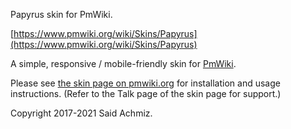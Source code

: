 Papyrus skin for PmWiki.

[https://www.pmwiki.org/wiki/Skins/Papyrus](https://www.pmwiki.org/wiki/Skins/Papyrus)

A simple, responsive / mobile-friendly skin for [PmWiki](https://www.pmwiki.org).

Please see [the skin page on pmwiki.org](https://www.pmwiki.org/wiki/Skins/Papyrus) for installation and usage instructions. (Refer to the Talk page of the skin page for support.)
 
Copyright 2017-2021 Said Achmiz.